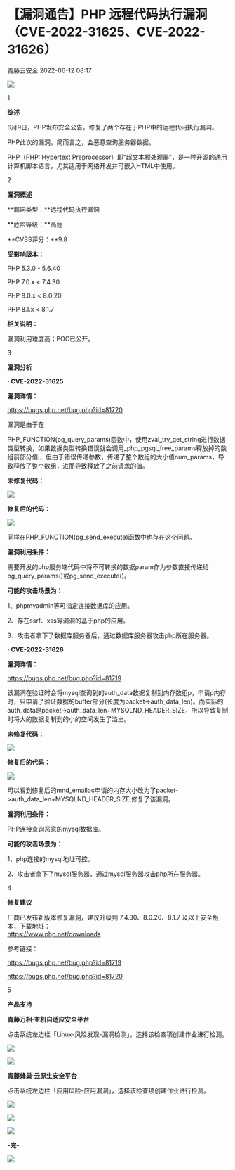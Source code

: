 #  【漏洞通告】PHP 远程代码执行漏洞（CVE-2022-31625、CVE-2022-31626）   
 青藤云安全   2022-06-12 08:17  
  
![](https://mmbiz.qpic.cn/mmbiz_jpg/7EpcyTBK4P24mEsq9AE2FJqjthYXK12tmyeWjYg9Onvlx9Khy39iaZyaPicmOBjo3vPjFo305hKmrVd88bqrSicIw/640?wx_fmt=jpeg "")  
  
  
1  
  
**综述**  
   
  
6月9日，PHP发布安全公告，修复了两个存在于PHP中的远程代码执行漏洞。  
  
PHP此次的漏洞，简而言之，会恶意查询服务器数据。  
  
PHP（PHP: Hypertext Preprocessor）即“超文本预处理器”，是一种开源的通用计算机脚本语言，尤其适用于网络开发并可嵌入HTML中使用。  
  
  
2  
  
**漏洞概述**  
   
  
**漏洞类型：**远程代码执行漏洞  
  
**危险等级：**高危  
  
**CVSS评分：**9.8  
  
**受影响版本：**  
  
PHP 5.3.0 - 5.6.40  
  
PHP 7.0.x < 7.4.30  
  
PHP 8.0.x < 8.0.20  
  
PHP 8.1.x < 8.1.7  
  
**相关说明：**  
  
漏洞利用难度高；POC已公开。  
  
  
3  
  
**漏洞分析**  
   
  
**· CVE-2022-31625**  
  
**漏洞详情：**  
  
https://bugs.php.net/bug.php?id=81720  
  
漏洞是由于在  
  
PHP_FUNCTION(pg_query_params)函数中，使用zval_try_get_string进行数据类型转换，如果数据类型转换错误就会调用_php_pgsql_free_params释放掉的数组前部分值i，但由于错误传递参数，传递了整个数组的大小值num_params，导致释放了整个数组，进而导致释放了之前请求的值。  
  
**未修复代码：**  
  
![](https://mmbiz.qpic.cn/mmbiz_png/7EpcyTBK4P24mEsq9AE2FJqjthYXK12tv1Ka4EENNkh0UKoCiaU2wSqBhzVjiaMo3YrSibKHbAROXjGQSekg3sz3g/640?wx_fmt=png "")  
  
**修复后的代码：**  
  
![](https://mmbiz.qpic.cn/mmbiz_png/7EpcyTBK4P24mEsq9AE2FJqjthYXK12tv3KcMXOiavDKIEb8D1sJ0nVrTMQDKo27Wf89d2s1QO8htfgzs9pGFoQ/640?wx_fmt=png "")  
  
同样在PHP_FUNCTION(pg_send_execute)函数中也存在这个问题。  
  
**漏洞利用条件：**  
  
需要开发的php服务端代码中将不可转换的数据param作为参数直接传递给pg_query_params()或pg_send_execute()。  
  
**可能的攻击场景为：**  
  
1、phpmyadmin等可指定连接数据库的应用。  
  
2、存在ssrf、xss等漏洞的基于php的应用。  
  
3、攻击者拿下了数据库服务器后，通过数据库服务器攻击php所在服务器。  
  
  
**· CVE-2022-31626**  
  
**漏洞详情：**  
  
https://bugs.php.net/bug.php?id=81719  
  
该漏洞在验证时会将mysql查询到的auth_data数据复制到内存数组p，申请p内存时，只申请了验证数据的buffer部分(长度为packet->auth_data_len)。而实际的auth_data是packet->auth_data_len+MYSQLND_HEADER_SIZE，所以导致复制时将大的数据复制到的小的空间发生了溢出。  
  
**未修复代码：**  
  
![](https://mmbiz.qpic.cn/mmbiz_png/7EpcyTBK4P24mEsq9AE2FJqjthYXK12tpHkBM7icJnY6hjMcU65StzUMyaKCibMxiaKnxoF8TiaFzZOZibJk1WbxtrA/640?wx_fmt=png "")  
  
**修复后的代码：**  
  
![](https://mmbiz.qpic.cn/mmbiz_png/7EpcyTBK4P24mEsq9AE2FJqjthYXK12tMb8UclKcmTriabVibrdSksxH5TE6wLSlZVUj54v3jpPNoVxXsaRibt4ag/640?wx_fmt=png "")  
  
可以看到修复后的mnd_emalloc申请的内存大小改为了packet->auth_data_len+MYSQLND_HEADER_SIZE;修复了该漏洞。  
  
**漏洞利用条件：**  
  
PHP连接查询恶意的mysql数据库。  
  
**可能的攻击场景为：**  
  
1、php连接的mysql地址可控。  
  
2、攻击者拿下了mysql服务器，通过mysql服务器攻击php所在服务器。  
  
  
4  
  
**修复建议**  
   
  
厂商已发布新版本修复漏洞，建议升级到 7.4.30、8.0.20、8.1.7 及以上安全版本，下载地址：  
https://www.php.net/downloads  
  
  
参考链接：  
  
https://bugs.php.net/bug.php?id=81719  
  
https://bugs.php.net/bug.php?id=81720  
  
  
5  
  
**产品支持**  
   
  
**青藤万相·主机自适应安全平台**  
  
点击系统左边栏「Linux-风险发现-漏洞检测」，选择该检查项创建作业进行检测。  
  
![](https://mmbiz.qpic.cn/mmbiz_jpg/7EpcyTBK4P24mEsq9AE2FJqjthYXK12tiauiacR6AD2CKBiaqRlt5B07pmp1CYF7AvRXRuGZFBP7eNN3NnJBNiaNkw/640?wx_fmt=jpeg "")  
  
  
![](https://mmbiz.qpic.cn/mmbiz_png/7EpcyTBK4P24mEsq9AE2FJqjthYXK12tLicToJYfwCWuI7JeFyXTPwrohZHyPLzxyicPGpPVD7lcdowAXgo4gicZw/640?wx_fmt=png "")  
  
  
**青藤蜂巢·云原生安全平台**  
  
点击系统左边栏「应用风险-应用漏洞」，选择该检查项创建作业进行检测。  
  
![](https://mmbiz.qpic.cn/mmbiz_jpg/7EpcyTBK4P24mEsq9AE2FJqjthYXK12t1fZUC51j5HhwavWP66jBLLFXC6TwVru3acpvwu6yv6g41WUOiaK6B4g/640?wx_fmt=jpeg "")  
  
  
![](https://mmbiz.qpic.cn/mmbiz_png/7EpcyTBK4P24mEsq9AE2FJqjthYXK12tibPpIRyibjFUv55pJrjFKmbpSRiaTxh8oeg2S5mANDU9FbH0JJW8maoicw/640?wx_fmt=png "")  
  
  
  
  
  
![](https://mmbiz.qpic.cn/mmbiz_jpg/7EpcyTBK4P24mEsq9AE2FJqjthYXK12t0ia75michFsaxAztMMzve4licolQfQSOvgWnKNnNia9y0LeoKeaiaXu3icaw/640?wx_fmt=jpeg "")  
  
[](http://mp.weixin.qq.com/s?__biz=MzAwNDE4Mzc1NA==&mid=2650833132&idx=1&sn=880a3ddca3f75800f28fab43085886b0&chksm=80dbe349b7ac6a5f51c7ca6b3125e8004d6a021e3b30a64204b4753158760eb10b6fb10c61a1&scene=21#wechat_redirect)  
  
[](http://mp.weixin.qq.com/s?__biz=MzAwNDE4Mzc1NA==&mid=2650827896&idx=1&sn=23ca8758e12473a0a682d6f9fb3d464e&chksm=80db0fddb7ac86cbb3ea78aec6bb877577b822f6e3ab34db44fa9132938a4cf2b56ab026da53&scene=21#wechat_redirect)  
  
[](http://mp.weixin.qq.com/s?__biz=MzAwNDE4Mzc1NA==&mid=2650830543&idx=1&sn=c2761b090bd42472554f33e97ed5243b&chksm=80db156ab7ac9c7c4e6d3841dad0b3276d45acb2ef72a5142702138b7ea32518b82f645f71f1&scene=21#wechat_redirect)  
  
**-完-**  
  
![](https://mmbiz.qpic.cn/mmbiz_jpg/7EpcyTBK4P24mEsq9AE2FJqjthYXK12tN1MpibDHgb7KE8VpgqvUZJlX6satl8hR24liat8Hvx3RnrQBVFlayvXQ/640?wx_fmt=jpeg "")  
  
  
